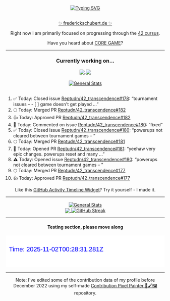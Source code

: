 <div align="center">
	<a href="https://git.io/typing-svg"><img src="https://readme-typing-svg.demolab.com?font=Fira+Code&size=30&pause=1000&color=70A5FD&background=1A1B27&center=true&vCenter=true&repeat=false&random=false&width=550&lines=%F0%9F%91%8B+Hello+World!+I'm+Freddy!+%F0%9F%96%96" alt="Typing SVG" /></a>
</div>
<br>
<div align="center">
	<p></p><a href="https://frederickschubert.de">✨ frederickschubert.de ✨</a></p>
	<p>Right now I am primarily focused on progressing through the <a href="https://github.com/FreddyMSchubert/42_cursus">42 cursus</a>.</p>
	<p>Have you heard about <a href="https://coregame.de/">CORE GAME</a>?</p>
</div>

<hr>

<div align="center">

### Currently working on...

<!-- [![current_repo](https://github-readme-stats.vercel.app/api/pin/?username=FreddyMSchubert&repo=Crafty_Concoctions&theme=tokyonight)](https://github.com/FreddyMSchubert/Crafty_Concoctions) -->

<div align="center">
	<a href="https://github.com/Reptudn/42_transcendence" target="_blank">
		<img align="center" src="https://github-readme-stats.vercel.app/api/pin/?username=Reptudn&repo=42_transcendence&theme=tokyonight" />
	</a>
	<a href="https://github.com/42core-team/monorepo" target="_blank">
		<img align="center" src="https://github-readme-stats.vercel.app/api/pin/?username=42core-team&repo=monorepo&theme=tokyonight" />
	</a>
</div>

<br>

<div align="center">
	<a href="https://github.com/FreddyMSchubert/42_cursus" target="_blank">
		<img align="center" src="https://github-readme-stats.vercel.app/api/pin/?username=FreddyMSchubert&repo=42_cursus&theme=tokyonight" alt="General Stats" />
	</a>
</div>

<br>

<div align="left">
<ol>
<!-- ACTIVITY:START -->
<li>✅ Today: Closed issue <a href="https://github.com/Reptudn/42_transcendence/issues/178">Reptudn/42_transcendence#178</a>: “tournament issues – - [ ] game doesn't get played …”</li>
<li>🌕 Today: Merged PR <a href="https://github.com/Reptudn/42_transcendence/pull/182">Reptudn/42_transcendence#182</a></li>
<li>👍 Today: Approved PR <a href="https://github.com/Reptudn/42_transcendence/pull/182">Reptudn/42_transcendence#182</a></li>
<li>💬 Today: Commented on issue <a href="https://github.com/Reptudn/42_transcendence/issues/180#issuecomment-3218095226">Reptudn/42_transcendence#180</a>: “fixed”</li>
<li>✅ Today: Closed issue <a href="https://github.com/Reptudn/42_transcendence/issues/180">Reptudn/42_transcendence#180</a>: “powerups not cleared between tournament games – ”</li>
<li>🌕 Today: Merged PR <a href="https://github.com/Reptudn/42_transcendence/pull/181">Reptudn/42_transcendence#181</a></li>
<li>🚀 Today: Opened PR <a href="https://github.com/Reptudn/42_transcendence/pull/181">Reptudn/42_transcendence#181</a>: “yeehaw very epic changes. powerups reset and many …”</li>
<li>⚠️ Today: Opened issue <a href="https://github.com/Reptudn/42_transcendence/issues/180">Reptudn/42_transcendence#180</a>: “powerups not cleared between tournament games – ”</li>
<li>🌕 Today: Merged PR <a href="https://github.com/Reptudn/42_transcendence/pull/177">Reptudn/42_transcendence#177</a></li>
<li>👍 Today: Approved PR <a href="https://github.com/Reptudn/42_transcendence/pull/177">Reptudn/42_transcendence#177</a></li>
<!-- ACTIVITY:END -->
</ol>
</div>

Like this [GitHub Activity Timeline Widget](https://github.com/FreddyMSchubert/github-activity-timeline)? Try it yourself - I made it.

<hr>

<div align="center">
	<a href="https://github.com/anuraghazra/github-readme-stats" target="_blank">
		<img height=200 align="center" src="https://github-readme-stats.vercel.app/api?username=FreddyMSchubert&show_icons=true&theme=tokyonight&card_width=650" alt="General Stats" />
	</a>
</div>

<div align="center">
	<a href="https://github.com/anuraghazra/github-readme-stats" target="_blank">
		<img height=200 align="center" src="https://github-readme-stats.vercel.app/api/top-langs/?username=FreddyMSchubert&layout=donut&theme=tokyonight&card_width=320">
	</a>
	<a href="https://github.com/DenverCoder1/github-readme-streak-stats" target="_blank">
		<img height=200 align="center" src="https://streak-stats.demolab.com?user=FreddyMSchubert&theme=tokyonight&date_format=j%20M%5B%20Y%5D&card_width=320&card_height=200&hide_total_contributions=true" alt="GitHub Streak" />
	</a>
</div>

<hr>

#### Testing section, please move along

![GitHub Defenders SVG](https://github.com/FreddyMSchubert/FreddyMSchubert/blob/github_defenders_output/output.svg)

<hr>

Note: I've edited some of the contribution data of my profile before December 2022 using my self-made [Contribution Pixel Painter 🎨🖌️🖼️](https://github.com/FreddyMSchubert/contribution-pixel-painter) repository.
